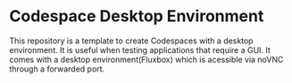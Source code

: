 # Codespace Desktop Environment
This repository is a template to create Codespaces with a desktop environment. It is useful when testing applications that require a GUI. It comes with a desktop environment(Fluxbox) which is acessible via noVNC through a forwarded port.
